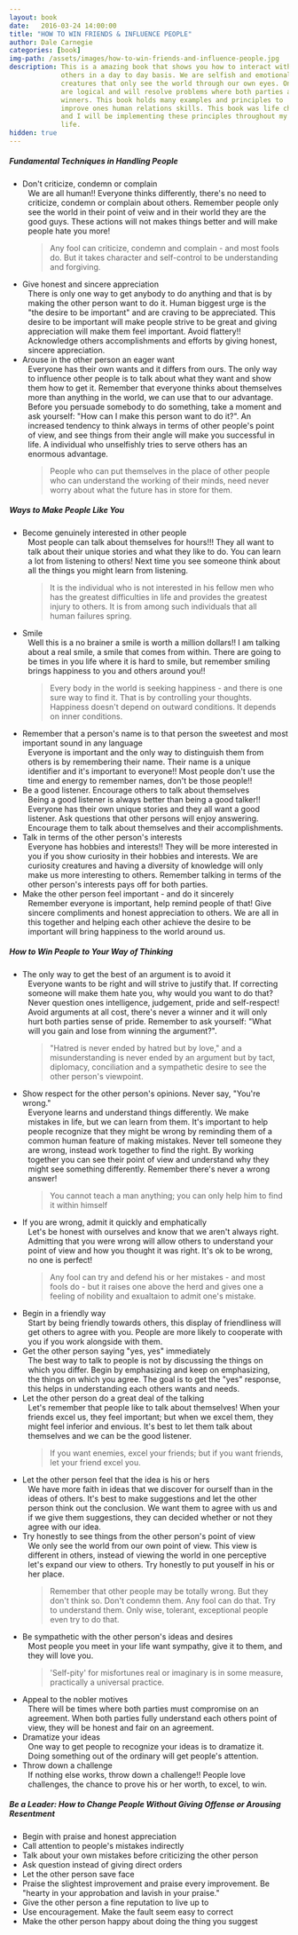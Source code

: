 ```yaml
---
layout: book
date:   2016-03-24 14:00:00
title: "HOW TO WIN FRIENDS & INFLUENCE PEOPLE"
author: Dale Carnegie
categories: [book]
img-path: /assets/images/how-to-win-friends-and-influence-people.jpg
description: This is a amazing book that shows you how to interact with 
             others in a day to day basis. We are selfish and emotional 
             creatures that only see the world through our own eyes. Only a few 
             are logical and will resolve problems where both parties are 
             winners. This book holds many examples and principles to 
             improve ones human relations skills. This book was life changing 
             and I will be implementing these principles throughout my 
             life.
hidden: true
---
```

##### Fundamental Techniques in Handling People

<ul class="collapsible popout" data-collapsible="expandable">
  <li>
    <div class="collapsible-header"><i class="fa fa-thumbs-o-down"></i><p style="margin: 0; overflow: auto; overflow: auto;">Don't criticize, condemn or complain</p></div>
      <div class="collapsible-body" style="padding: 0 10px;">
        We are all human!! Everyone thinks differently, there's no need to criticize, condemn or 
        complain about others. Remember people only see the world in their point of veiw and in their 
        world they are the good guys. These actions will not makes things better and will make people 
        hate you more!
        <blockquote>
          Any fool can criticize, condemn and complain - and most fools do. But it takes character 
          and self-control to be understanding and forgiving.
        </blockquote>    
      </div>
    </div>
  </li>
  <li>
    <div class="collapsible-header"><i class="fa fa-thumbs-o-up"></i><p style="margin: 0; overflow: auto;">Give honest and sincere appreciation</p></div>
      <div class="collapsible-body" style="padding: 0 10px;">
        There is only one way to get anybody to do anything and that is by making the other person 
        want to do it. Human biggest urge is the "the desire to be important" and are craving to be 
        appreciated. This desire to be important will make people strive to be great and giving appreciation 
        will make them feel important. Avoid flattery!! Acknowledge others accomplishments and efforts by 
        giving honest, sincere appreciation.
      </div>
    </div>
  </li>
  <li>
    <div class="collapsible-header"><i class="fa fa-thumbs-o-up"></i><p style="margin: 0; overflow: auto;">Arouse in the other person an eager want</p></div>
      <div class="collapsible-body" style="padding: 0 10px;">
        Everyone has their own wants and it differs from ours. The only way to influence other people is to talk about 
        what they want and show them how to get it. Remember that everyone thinks about themselves more than anything in 
        the world, we can use that to our advantage. Before you persuade somebody to do something, take a moment and ask 
        yourself: "How can I make this person want to do it?". An increased tendency to think 
        always in terms of other people's point of view, and see things from their angle will make you successful in life. 
        A individual who unselfishly tries to serve others has an enormous advantage.
        <blockquote>
          People who can put themselves in the place of other people who can understand the working of their minds, 
          need never worry about what the future has in store for them.
        </blockquote>
      </div>
    </div>
  </li>
</ul>

##### Ways to Make People Like You

<ul class="collapsible popout" data-collapsible="expandable">
  <li>
    <div class="collapsible-header"><i class="fa fa-thumbs-o-up"></i><p style="margin: 0; overflow: auto;">Become genuinely interested in other people</p></div>
      <div class="collapsible-body" style="padding: 0 10px;">
        Most people can talk about themselves for hours!!! They all want to talk about their unique stories and what they 
        like to do. You can learn a lot from listening to others! Next time you see someone think about all the things you might 
        learn from listening. 
        <blockquote>
          It is the individual who is not interested in his fellow men who has the greatest difficulties in life 
          and provides the greatest injury to others. It is from among such individuals that all human failures 
          spring.
        </blockquote>  
      </div>
    </div>
  </li>
  <li>
    <div class="collapsible-header"><i class="fa fa-smile-o"></i><p style="margin: 0; overflow: auto;">Smile</p></div>
      <div class="collapsible-body" style="padding: 0 10px;">
        Well this is a no brainer a smile is worth a million dollars!! I am talking about a real smile, a smile 
        that comes from within. There are going to be times in you life where it is hard to smile, but remember 
        smiling brings happiness to you and others around you!!
        <blockquote>
          Every body in the world is seeking happiness - and there is one sure way to find it. That is by controlling 
          your thoughts. Happiness doesn't depend on outward conditions. It depends on inner conditions.
        </blockquote>
      </div>
    </div>
  </li>
  <li>
    <div class="collapsible-header"><i class="fa fa-thumbs-o-up"></i><p style="margin: 0; overflow: auto;">Remember that a person's name is to that person the sweetest and most important sound in any language</p></div>
      <div class="collapsible-body" style="padding: 0 10px;">
        Everyone is important and the only way to distinguish them from others is by remembering their name. Their name 
        is a unique identifier and it's important to everyone!! Most people don't use the time and energy to remember names, 
        don't be those people!!
      </div>
    </div>
  </li>
  <li>
    <div class="collapsible-header"><i class="fa fa-thumbs-o-up"></i><p style="margin: 0; overflow: auto;">Be a good listener. Encourage others to talk about themselves</p></div>
      <div class="collapsible-body" style="padding: 0 10px;">
        Being a good listener is always better than being a good talker!! Everyone has their own unique stories and 
        they all want a good listener. Ask questions that other persons will enjoy answering. Encourage them to 
        talk about themselves and their accomplishments.
      </div>
    </div>
  </li>
  <li>
    <div class="collapsible-header"><i class="fa fa-thumbs-o-up"></i><p style="margin: 0; overflow: auto;">Talk in terms of the other person's interests</p></div>
      <div class="collapsible-body" style="padding: 0 10px;">
        Everyone has hobbies and interests!! They will be more interested in you if you show curiosity in their 
        hobbies and interests. We are curiosity creatures and having a diversity of knowledge will only make us 
        more interesting to others. Remember talking in terms of the other person's interests pays off for both parties. 
      </div>
    </div>
  </li>
  <li>
    <div class="collapsible-header"><i class="fa fa-thumbs-o-up"></i><p style="margin: 0; overflow: auto;">Make the other person feel important - and do it sincerely</p></div>
      <div class="collapsible-body" style="padding: 0 10px;">
        Remember everyone is important, help remind people of that! Give sincere compliments and honest appreciation 
        to others. We are all in this together and helping each other achieve the desire to be important will bring happiness 
        to the world around us.
      </div>
    </div>
  </li>
</ul>

##### How to Win People to Your Way of Thinking

<ul class="collapsible popout" data-collapsible="expandable">
  <li>
    <div class="collapsible-header"><i class="fa fa-thumbs-o-up"></i><p style="margin: 0; overflow: auto;">The only way to get the best of an argument is to avoid it</p></div>
      <div class="collapsible-body" style="padding: 0 10px;">
        Everyone wants to be right and will strive to justify that. If correcting someone will make them hate you, why would you 
        want to do that? Never question ones intelligence, judgement, pride and self-respect! Avoid arguments at all cost, there's never 
        a winner and it will only hurt both parties sense of pride. Remember to ask yourself: "What will you gain and lose from winning the 
        argument?".
        <blockquote>
          "Hatred is never ended by hatred but by love," and a misunderstanding is never ended 
          by an argument but by tact, diplomacy, conciliation and a sympathetic desire to see the other person's viewpoint.
        </blockquote>
      </div>
    </div>
  </li>
  <li>
    <div class="collapsible-header"><i class="fa fa-thumbs-o-up"></i><p style="margin: 0; overflow: auto;">Show respect for the other person's opinions. Never say, "You're wrong."</p></div>
      <div class="collapsible-body" style="padding: 0 10px;">
        Everyone learns and understand things differently. We make mistakes in life, but we can learn from them. It's important to help 
        people recognize that they might be wrong by reminding them of a common human feature of making mistakes. Never tell someone they are 
        wrong, instead work together to find the right. By working together you can see their point of view and understand why they might 
        see something differently. Remember there's never a wrong answer!
        <blockquote>
          You cannot teach a man anything; you can only help him to find it within himself
        </blockquote>
      </div>
    </div>
  </li>
  <li>
    <div class="collapsible-header"><i class="fa fa-thumbs-o-up"></i><p style="margin: 0; overflow: auto;">If you are wrong, admit it quickly and emphatically</p></div>
      <div class="collapsible-body" style="padding: 0 10px;">
        Let's be honest with ourselves and know that we aren't always right. Admitting that you were wrong will allow others to understand your point of view and 
        how you thought it was right. It's ok to be wrong, no one is perfect!
        <blockquote>
          Any fool can try and defend his or her mistakes - and most fools do - but it raises one above 
          the herd and gives one a feeling of nobility and exualtaion to admit one's mistake.
        </blockquote>
      </div>
    </div>
  </li>
  <li>
    <div class="collapsible-header"><i class="fa fa-thumbs-o-up"></i><p style="margin: 0; overflow: auto;">Begin in a friendly way</p></div>
      <div class="collapsible-body" style="padding: 0 10px;">
        Start by being friendly towards others, this display of friendliness will get others to agree with you. People are more 
        likely to cooperate with you if you work alongside with them. 
      </div>
    </div>
  </li>
  <li>
    <div class="collapsible-header"><i class="fa fa-thumbs-o-up"></i><p style="margin: 0; overflow: auto;">Get the other person saying "yes, yes" immediately</p></div>
      <div class="collapsible-body" style="padding: 0 10px;">
        The best way to talk to people is not by discussing the things on which you differ. Begin by emphasizing and keep 
        on emphasizing, the things on which you agree. The goal is to get the "yes" response, this helps in understanding each others 
        wants and needs.
      </div>
    </div>
  </li>
  <li>
    <div class="collapsible-header"><i class="fa fa-thumbs-o-up"></i><p style="margin: 0; overflow: auto;">Let the other person do a great deal of the talking</p></div>
      <div class="collapsible-body" style="padding: 0 10px;">
        Let's remember that people like to talk about themselves! When your friends excel us, they feel important; but when 
        we excel them, they might feel inferior and envious. It's best to let them talk about themselves and we can be the 
        good listener.
        <blockquote>
          If you want enemies, excel your friends; but if you want friends, let your friend excel you.
        </blockquote> 
      </div>
    </div>
  </li>
  <li>
    <div class="collapsible-header"><i class="fa fa-thumbs-o-up"></i><p style="margin: 0; overflow: auto;">Let the other person feel that the idea is his or hers</p></div>
      <div class="collapsible-body" style="padding: 0 10px;">
        We have more faith in ideas that we discover for ourself than in the ideas of others. It's best to make suggestions and let 
        the other person think out the conclusion. We want them to agree with us and if we give them suggestions, they 
        can decided whether or not they agree with our idea.
      </div>
    </div>
  </li>
  <li>
    <div class="collapsible-header"><i class="fa fa-thumbs-o-up"></i><p style="margin: 0; overflow: auto;">Try honestly to see things from the other person's point of view</p></div>
      <div class="collapsible-body" style="padding: 0 10px;">
        We only see the world from our own point of view. This view is different in others, instead of viewing the world in 
        one perceptive let's expand our view to others. Try honestly to put youself in his or her place.
        <blockquote>
          Remember that other people may be totally wrong. But they don't think so. Don't condemn them. Any fool can 
          do that. Try to understand them. Only wise, tolerant, exceptional people even try to do that.
        </blockquote>
      </div>
    </div>
  </li>
  <li>
    <div class="collapsible-header"><i class="fa fa-thumbs-o-up"></i><p style="margin: 0; overflow: auto;">Be sympathetic with the other person's ideas and desires</p></div>
      <div class="collapsible-body" style="padding: 0 10px;">
        Most people you meet in your life want sympathy, give it to them, and they will love you.
        <blockquote>
          'Self-pity' for misfortunes real or imaginary is in some measure, practically a universal practice.
        </blockquote>
      </div>
    </div>
  </li>
  <li>
    <div class="collapsible-header"><i class="fa fa-thumbs-o-up"></i><p style="margin: 0; overflow: auto;">Appeal to the nobler motives</p></div>
      <div class="collapsible-body" style="padding: 0 10px;">
        There will be times where both parties must compromise on an agreement. When both parties fully understand 
        each others point of view, they will be honest and fair on an agreement.
      </div>
    </div>
  </li>
  <li>
    <div class="collapsible-header"><i class="fa fa-thumbs-o-up"></i><p style="margin: 0; overflow: auto;">Dramatize your ideas</p></div>
      <div class="collapsible-body" style="padding: 0 10px;">
        One way to get people to recognize your ideas is to dramatize it. Doing something out of the ordinary will 
        get people's attention. 
      </div>
    </div>
  </li>
  <li>
    <div class="collapsible-header"><i class="fa fa-thumbs-o-up"></i><p style="margin: 0; overflow: auto;">Throw down a challenge</p></div>
      <div class="collapsible-body" style="padding: 0 10px;">
        If nothing else works, throw down a challenge!! People love challenges, the chance to prove his or her 
        worth, to excel, to win.
      </div>
    </div>
  </li>
</ul>

##### Be a Leader: How to Change People Without Giving Offense or Arousing Resentment

<ul class="collapsible popout" data-collapsible="expandable">
  <li>
    <div class="collapsible-header"><i class="fa fa-thumbs-o-up"></i><p style="margin: 0; overflow: auto;">Begin with praise and honest appreciation</p></div>
      <div class="collapsible-body" style="padding: 0 10px;">  
      </div>
    </div>
  </li>
  <li>
    <div class="collapsible-header"><i class="fa fa-thumbs-o-up"></i><p style="margin: 0; overflow: auto;">Call attention to people's mistakes indirectly</p></div>
      <div class="collapsible-body" style="padding: 0 10px;">
      </div>
    </div>
  </li>
  <li>
    <div class="collapsible-header"><i class="fa fa-thumbs-o-up"></i><p style="margin: 0; overflow: auto;">Talk about your own mistakes before criticizing the other person</p></div>
      <div class="collapsible-body" style="padding: 0 10px;"> 
      </div>
    </div>
  </li>
  <li>
    <div class="collapsible-header"><i class="fa fa-thumbs-o-up"></i><p style="margin: 0; overflow: auto;">Ask question instead of giving direct orders</p></div>
      <div class="collapsible-body" style="padding: 0 10px;"> 
      </div>
    </div>
  </li>
  <li>
    <div class="collapsible-header"><i class="fa fa-thumbs-o-up"></i><p style="margin: 0; overflow: auto;">Let the other person save face</p></div>
      <div class="collapsible-body" style="padding: 0 10px;">   
      </div>
    </div>
  </li>
  <li>
    <div class="collapsible-header"><i class="fa fa-thumbs-o-up"></i><p style="margin: 0; overflow: auto;">Praise the slightest improvement and praise every improvement. Be "hearty in your approbation and lavish in your praise."</p></div>
      <div class="collapsible-body" style="padding: 0 10px;"> 
      </div>
    </div>
  </li>
  <li>
    <div class="collapsible-header"><i class="fa fa-thumbs-o-up"></i><p style="margin: 0; overflow: auto;">Give the other person a fine reputation to live up to</p></div>
      <div class="collapsible-body" style="padding: 0 10px;">
      </div>
    </div>
  </li>
  <li>
    <div class="collapsible-header"><i class="fa fa-thumbs-o-up"></i><p style="margin: 0; overflow: auto;">Use encouragement. Make the fault seem easy to correct</p></div>
      <div class="collapsible-body" style="padding: 0 10px;">
      </div>
    </div>
  </li>
  <li>
    <div class="collapsible-header"><i class="fa fa-thumbs-o-up"></i><p style="margin: 0; overflow: auto;">Make the other person happy about doing the thing you suggest</p></div>
      <div class="collapsible-body" style="padding: 0 10px;">
      </div>
    </div>
  </li>
</ul>